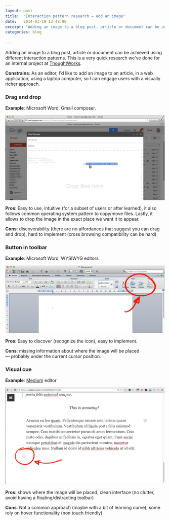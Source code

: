 ```yaml
---
layout: post
title:  "Interaction pattern research – add an image"
date:   2014-03-19 13:48:00
excerpt: "Adding an image to a blog post, article or document can be achieved using different interaction patterns"
categories: blog

---
```


Adding an image to a blog post, article or document can be achieved using different interaction patterns. This is a very quick research we've done for an internal project at [ThoughtWorks](http://www.thoughtworks.com/).

**Constrains**: As an editor, I'd like to add an image to an article, in a web application, using a laptop computer, so I can engage users with a visually richer approach.

### Drag and drop

**Example**: Microsoft Word, Gmail composer.

<p><img class="full-width-image" src="/images/add_image_gmail.png" /></p>

**Pros**: Easy to use, intuitive (for a subset of users or after learned), it also follows common operating system pattern to copy/move files. Lastly, it allows to drop the image in the exact place we want it to appear.

**Cons**: discoverability (there are no affordances that suggest you can drag and drop), hard to implement (cross browsing compatibility can be hard).


### Button in toolbar

**Example**: Microsoft Word, WYSIWYG editors

<p><img class="full-width-image" src="/images/add_image_word.png" /></p>

**Pros**: Easy to discover (recognize the icon), easy to implement.

**Cons**: missing information about where the image will be placed — probably under the current cursor position.


### Visual cue

**Example**: [Medium](https://medium.com/) editor

<p><img class="full-width-image" src="/images/add_image_medium.png" /></p>

**Pros**: shows where the image will be placed, clean interface (no clutter, avoid having a floating/distracting toolbar)

**Cons**: Not a common approach (maybe with a bit of learning curve), some rely on hover functionality (non touch friendly)